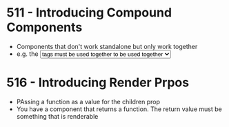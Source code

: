 # 511 - Introducing Compound Components

-   Components that don't work standalone but only work together
-   e.g. the <select> and <option> tags must be used together to be used together

# 516 - Introducing Render Prpos

-   PAssing a function as a value for the children prop
-   You have a component that returns a function. The return value must be something that is renderable
